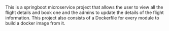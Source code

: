 This is a springboot microservice project that allows the user to view all the flight details and book one and the admins to update the details of the flight information. This project also consists of a Dockerfile for every module to build a docker image from it.
